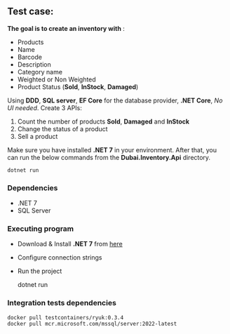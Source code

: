 ## Test case:

**The goal is to create an inventory with** :
- Products
- Name
- Barcode
- Description
- Category name
- Weighted or Non Weighted
- Product Status (**Sold**, **InStock**, **Damaged**)

Using **DDD**, **SQL server**, **EF Core** for the database provider, **.NET Core**, *No UI needed*.
Create 3 APIs:
1) Count the number of products **Sold**, **Damaged** and **InStock**
2) Change the status of a product
3) Sell a product

Make sure you have installed **.NET 7** in your environment. After that, you can run the below commands from the **Dubai.Inventory.Api** directory.

    dotnet run
    
### Dependencies

* .NET 7
* SQL Server

### Executing program

* Download & Install **.NET 7** from [here](https://dotnet.microsoft.com/en-us/download/dotnet/7.0)
* Configure connection strings
* Run the project

    dotnet run

### Integration tests dependencies
    docker pull testcontainers/ryuk:0.3.4
    docker pull mcr.microsoft.com/mssql/server:2022-latest
